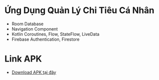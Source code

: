 # Ứng Dụng Quản Lý Chi Tiêu Cá Nhân 
- Room Database
- Navigation Component
- Kotlin Coroutines, Flow, StateFlow, LiveData
- Firebase Authentication, Firestore
# Link APK
- [Download APK tại đây](https://drive.google.com/file/d/1zQCECzw5wb8nlqwB9D0ZfYYsKtuqdrep/view?usp=sharing)
